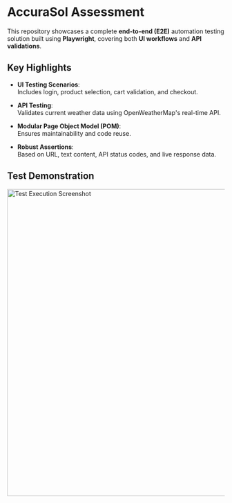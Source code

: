 # AccuraSol Assessment

This repository showcases a complete **end-to-end (E2E)** automation testing solution built using **Playwright**, covering both **UI workflows** and **API validations**.


## Key Highlights

- **UI Testing Scenarios**:  
  Includes login, product selection, cart validation, and checkout.

- **API Testing**:  
  Validates current weather data using OpenWeatherMap's real-time API.

- **Modular Page Object Model (POM)**:  
  Ensures maintainability and code reuse.

- **Robust Assertions**:  
  Based on URL, text content, API status codes, and live response data.


## Test Demonstration

<img width="996" height="709" alt="Test Execution Screenshot" src="https://github.com/user-attachments/assets/d4681ac0-31f6-4375-b142-e70e0fa9eaf3" />

